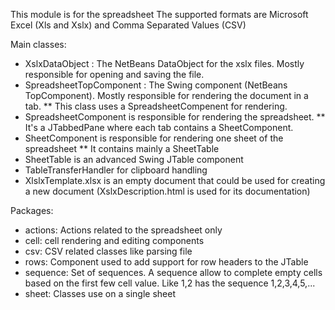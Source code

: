 This module is for the spreadsheet
The supported formats are Microsoft Excel (Xls and Xslx) and Comma Separated Values (CSV)

Main classes:
* XslxDataObject : The NetBeans DataObject for the xslx files. Mostly responsible for opening and saving the file.
* SpreadsheetTopComponent : The Swing component (NetBeans TopComponent). Mostly responsible for rendering the document in a tab.
** This class uses a SpreadsheetCompenent for rendering. 
* SpreadsheetComponent is responsible for rendering the spreadsheet.
** It's a JTabbedPane where each tab contains a SheetComponent.
* SheetComponent is responsible for rendering one sheet of the spreadsheet
** It contains mainly a SheetTable
* SheetTable is an advanced Swing JTable component
* TableTransferHandler for clipboard handling
* XlslxTemplate.xlsx is an empty document that could be used for creating a new document (XslxDescription.html is used for its documentation)

Packages:
* actions: Actions related to the spreadsheet only
* cell: cell rendering and editing components
* csv: CSV related classes like parsing file
* rows: Component used to add support for row headers to the JTable
* sequence: Set of sequences. A sequence allow to complete empty cells based on the first few cell value. Like 1,2 has the sequence 1,2,3,4,5,...
* sheet: Classes use on a single sheet

